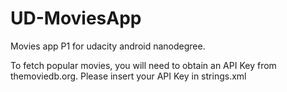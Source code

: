 # UD-MoviesApp
Movies app P1 for udacity android nanodegree.

To fetch popular movies, you will need to obtain an API Key from themoviedb.org.
Please insert your API Key in strings.xml

